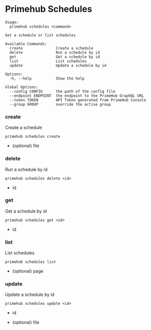 
# Primehub Schedules

```
Usage: 
  primehub schedules <command>

Get a schedule or list schedules

Available Commands:
  create               Create a schedule
  delete               Run a schedule by id
  get                  Get a schedule by id
  list                 List schedules
  update               Update a schedule by id

Options:
  -h, --help           Show the help

Global Options:
  --config CONFIG      the path of the config file
  --endpoint ENDPOINT  the endpoint to the PrimeHub GraphQL URL
  --token TOKEN        API Token generated from PrimeHub Console
  --group GROUP        override the active group

```


### create

Create a schedule


```
primehub schedules create
```
 

* (optional) file




### delete

Run a schedule by id


```
primehub schedules delete <id>
```

* id
 




### get

Get a schedule by id


```
primehub schedules get <id>
```

* id
 




### list

List schedules


```
primehub schedules list
```
 

* (optional) page




### update

Update a schedule by id


```
primehub schedules update <id>
```

* id
 

* (optional) file



 
